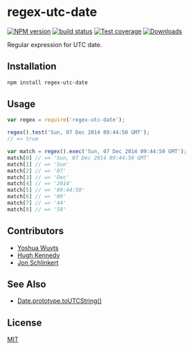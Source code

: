 # regex-utc-date
[![NPM version][npm-image]][npm-url]
[![build status][travis-image]][travis-url]
[![Test coverage][coveralls-image]][coveralls-url]
[![Downloads][downloads-image]][downloads-url]

Regular expression for UTC date.

## Installation

```bash
npm install regex-utc-date
```

## Usage

```js
var regex = require('regex-utc-date');

regex().test('Sun, 07 Dec 2014 09:44:50 GMT');
// => true

var match = regex().exec('Sun, 07 Dec 2014 09:44:50 GMT');
match[0] // => 'Sun, 07 Dec 2014 09:44:50 GMT'
match[1] // => 'Sun'
match[2] // => '07'
match[3] // => 'Dec'
match[4] // => '2014'
match[5] // => '09:44:50'
match[6] // => '09'
match[7] // => '44'
match[8] // => '50'
```

## Contributors
- [Yoshua Wuyts](https://github.com/yoshuawuyts)
- [Hugh Kennedy](https://github.com/hughsk)
- [Jon Schlinkert](https://github.com/jonschlinkert)

## See Also
- [Date.prototype.toUTCString()](https://developer.mozilla.org/en-US/docs/Web/JavaScript/Reference/Global_Objects/Date/toUTCString)

## License
[MIT](https://tldrlegal.com/license/mit-license)

[npm-image]: https://img.shields.io/npm/v/regex-utc-date.svg?style=flat-square
[npm-url]: https://npmjs.org/package/regex-utc-date
[travis-image]: https://img.shields.io/travis/yoshuawuyts/regex-utc-date.svg?style=flat-square
[travis-url]: https://travis-ci.org/yoshuawuyts/regex-utc-date
[coveralls-image]: https://img.shields.io/coveralls/yoshuawuyts/regex-utc-date.svg?style=flat-square
[coveralls-url]: https://coveralls.io/r/yoshuawuyts/regex-utc-date?branch=master
[downloads-image]: http://img.shields.io/npm/dm/regex-utc-date.svg?style=flat-square
[downloads-url]: https://npmjs.org/package/regex-utc-date
